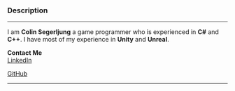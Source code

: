 ### Description   
   
---

I am **Colin Segerljung** a game programmer who is experienced in **C#** and **C++**.
I have most of my experience in **Unity** and **Unreal**.

**Contact Me**   
<a href="https://www.linkedin.com/in/colin-segerljung/" class="icons" id="linkedin"> 
    <thing class="redirect_button"> LinkedIn </thing>
</a>

<a href="https://github.com/ColinSeger" class="icons" id="git_hub"> 
    <thing class="redirect_button"> GitHub </thing>
</a>
<!-- <a  class="icons" id="phone_icon"> <thing class="redirect_button"> 0721522993 </thing></a> -->

---